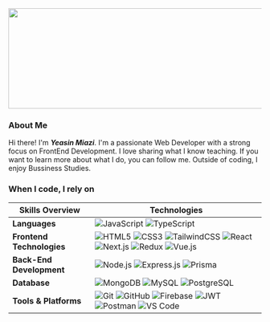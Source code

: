 <div><img width="900" height="200" src="https://i.ibb.co/x8Khty6c/Screenshot-2025-06-25-111802.png"/></div>

### About Me <br/>
Hi there! I'm ***Yeasin Miazi***. I'm a passionate Web Developer with a strong focus on FrontEnd Development. I love sharing what I know teaching. If you want to learn more about what I do, you can follow me. Outside of coding, I enjoy Bussiness Studies.

### When I code, I rely on

| **Skills Overview** | **Technologies** |
|---------------------|------------------|
| **Languages**       | ![JavaScript](https://img.shields.io/badge/-JavaScript-F7DF1E?logo=javascript&logoColor=000) ![TypeScript](https://img.shields.io/badge/-TypeScript-3178C6?logo=typescript&logoColor=fff) |
| **Frontend Technologies** | ![HTML5](https://img.shields.io/badge/-HTML5-E34F26?logo=html5&logoColor=fff) ![CSS3](https://img.shields.io/badge/-CSS3-1572B6?logo=css3&logoColor=fff) ![TailwindCSS](https://img.shields.io/badge/-TailwindCSS-38B2AC?logo=tailwindcss&logoColor=fff) ![React](https://img.shields.io/badge/-React-61DAFB?logo=react&logoColor=000) ![Next.js](https://img.shields.io/badge/-Next.js-000?logo=nextdotjs) ![Redux](https://img.shields.io/badge/-Redux-764ABC?logo=redux&logoColor=fff) ![Vue.js](https://img.shields.io/badge/-Vue.js-4FC08D?logo=vuedotjs&logoColor=fff) |
| **Back-End Development** | ![Node.js](https://img.shields.io/badge/-Node.js-339933?logo=nodedotjs&logoColor=fff) ![Express.js](https://img.shields.io/badge/-Express.js-000?logo=express&logoColor=fff) ![Prisma](https://img.shields.io/badge/-Prisma-2D3748?logo=prisma&logoColor=fff) |
| **Database** | ![MongoDB](https://img.shields.io/badge/-MongoDB-47A248?logo=mongodb&logoColor=fff) ![MySQL](https://img.shields.io/badge/-MySQL-4479A1?logo=mysql&logoColor=fff) ![PostgreSQL](https://img.shields.io/badge/-PostgreSQL-4169E1?logo=postgresql&logoColor=fff) |
| **Tools & Platforms** | ![Git](https://img.shields.io/badge/-Git-F05032?logo=git&logoColor=fff) ![GitHub](https://img.shields.io/badge/-GitHub-181717?logo=github&logoColor=fff) ![Firebase](https://img.shields.io/badge/-Firebase-FFCA28?logo=firebase&logoColor=000) ![JWT](https://img.shields.io/badge/-JWT-000?logo=jsonwebtokens&logoColor=fff) ![Postman](https://img.shields.io/badge/-Postman-FF6C37?logo=postman&logoColor=fff) ![VS Code](https://img.shields.io/badge/-VS%20Code-007ACC?logo=visualstudiocode&logoColor=fff) |







